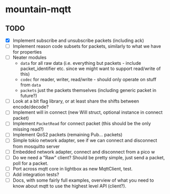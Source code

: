 # mountain-mqtt

## TODO

- [x] Implement subscribe and unsubscribe packets (including ack)
- [ ] Implement reason code subsets for packets, similarly to what we have for properties
- [ ] Neater modules
  - `data` for all raw data (i.e. everything but packets - include packet_identifier etc. since we might want to support read/write of this)
  - `codec` for reader, writer, read/write - should only operate on stuff from `data`
  - `packets` just the packets themselves (including generic packet in future?)
- [ ] Look at a bit flag library, or at least share the shifts between encode/decode?
- [ ] Implement will in connect (new Will struct, optional instance in connect packet)
- [ ] Implement `PacketRead` for connect packet (this should be the only missing read?)
- [ ] Implement QoS2 packets (remaining Pub... packets)
- [ ] Simple tokio network adapter, see if we can connect and disconnect from mosquitto server
- [ ] Embedded network adapter, connect and disconnect from a pico w
- [ ] Do we need a "Raw" client? Should be pretty simple, just send a packet, poll for a packet.
- [ ] Port across mqtt core in lightbox as new MqttClient, test.
- [ ] Add integration tests?
- [ ] Docs, with some fairly full examples, overview of what you need to know about mqtt to use the highest level API (client?).
